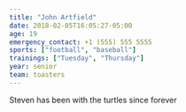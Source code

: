 ```yaml
---
title: "John Artfield"
date: 2018-02-05T16:05:27-05:00
age: 19
emergency_contact: +1 (555) 555 5555
sports: ["football", "baseball"]
trainings: ["Tuesday", "Thursday"]
year: senior
team: toasters
---
```


Steven has been with the turtles since forever

